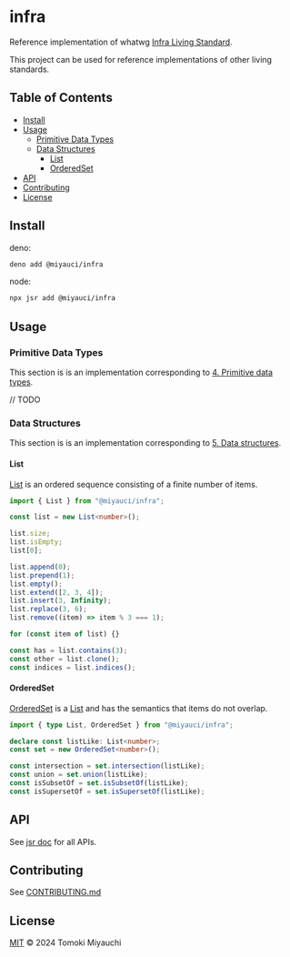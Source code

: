 # infra

Reference implementation of whatwg
[Infra Living Standard](https://infra.spec.whatwg.org/).

This project can be used for reference implementations of other living
standards.

## Table of Contents <!-- omit in toc -->

- [Install](#install)
- [Usage](#usage)
  - [Primitive Data Types](#primitive-data-types)
  - [Data Structures](#data-structures)
    - [List](#list)
    - [OrderedSet](#orderedset)
- [API](#api)
- [Contributing](#contributing)
- [License](#license)

## Install

deno:

```bash
deno add @miyauci/infra
```

node:

```bash
npx jsr add @miyauci/infra
```

## Usage

### Primitive Data Types

This section is is an implementation corresponding to
[4. Primitive data types](https://infra.spec.whatwg.org/#primitive-data-types).

// TODO

### Data Structures

This section is is an implementation corresponding to
[5. Data structures](https://infra.spec.whatwg.org/#data-structures).

#### List

[List](https://infra.spec.whatwg.org/#list) is an ordered sequence consisting of
a finite number of items.

```ts
import { List } from "@miyauci/infra";

const list = new List<number>();

list.size;
list.isEmpty;
list[0];

list.append(0);
list.prepend(1);
list.empty();
list.extend([2, 3, 4]);
list.insert(3, Infinity);
list.replace(3, 6);
list.remove((item) => item % 3 === 1);

for (const item of list) {}

const has = list.contains(3);
const other = list.clone();
const indices = list.indices();
```

#### OrderedSet

[OrderedSet](https://infra.spec.whatwg.org/#ordered-set) is a [List](#list) and
has the semantics that items do not overlap.

```ts
import { type List, OrderedSet } from "@miyauci/infra";

declare const listLike: List<number>;
const set = new OrderedSet<number>();

const intersection = set.intersection(listLike);
const union = set.union(listLike);
const isSubsetOf = set.isSubsetOf(listLike);
const isSupersetOf = set.isSupersetOf(listLike);
```

## API

See [jsr doc](https://jsr.io/@miyauci/infra) for all APIs.

## Contributing

See [CONTRIBUTING.md](CONTRIBUTING.md)

## License

[MIT](LICENSE) © 2024 Tomoki Miyauchi
